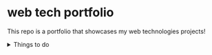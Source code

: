 # web tech portfolio
This repo is a portfolio that showcases my web technologies projects!
<details><summary>Things to do</summary>

## Features to implement
- [X] Dropdown in nav bar
- [X] Dark/light toggle
- [ ] [Devise Color Scheme](https://www.w3schools.com/cssref/css_colors.php)
## BTS
- [x] ~~Organize files!~~
## Features to improve
- [ ] nav bar dark/light colors
- [ ] Dark/light toggle
    - [ ] button
- [ ] Reformat resources content
</details>
